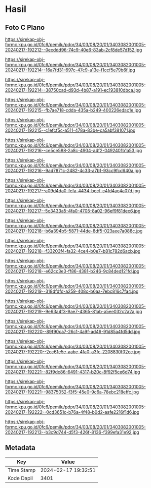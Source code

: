 # Hasil

## Foto C Plano

https://sirekap-obj-formc.kpu.go.id/0fc6/pemilu/pdpr/34/03/08/20/01/3403082001005-20240217-192212--0ecddd96-74c9-40e6-83ab-2cf8de57d152.jpg

https://sirekap-obj-formc.kpu.go.id/0fc6/pemilu/pdpr/34/03/08/20/01/3403082001005-20240217-192214--16a7fd31-697c-47c9-a13e-f1ccf5e79b6f.jpg

https://sirekap-obj-formc.kpu.go.id/0fc6/pemilu/pdpr/34/03/08/20/01/3403082001005-20240217-192214--38750cad-d93d-4b87-a191-ec193810dbca.jpg

https://sirekap-obj-formc.kpu.go.id/0fc6/pemilu/pdpr/34/03/08/20/01/3403082001005-20240217-192215--fb7ae718-cdda-435a-b249-400226edac1e.jpg

https://sirekap-obj-formc.kpu.go.id/0fc6/pemilu/pdpr/34/03/08/20/01/3403082001005-20240217-192215--c1efcf5c-a511-478a-83be-ca5abf381071.jpg

https://sirekap-obj-formc.kpu.go.id/0fc6/pemilu/pdpr/34/03/08/20/01/3403082001005-20240217-192216--ce5ce588-2a8c-4904-a4f2-0492401b1a53.jpg

https://sirekap-obj-formc.kpu.go.id/0fc6/pemilu/pdpr/34/03/08/20/01/3403082001005-20240217-192216--9ad7871c-2482-4c33-a7b1-93cc9fcd640a.jpg

https://sirekap-obj-formc.kpu.go.id/0fc6/pemilu/pdpr/34/03/08/20/01/3403082001005-20240217-192217--a09d4da0-fefa-4434-becf-c4fd4ac4a07d.jpg

https://sirekap-obj-formc.kpu.go.id/0fc6/pemilu/pdpr/34/03/08/20/01/3403082001005-20240217-192217--5c3433a5-4fa0-4705-8a02-96ef9f81dec6.jpg

https://sirekap-obj-formc.kpu.go.id/0fc6/pemilu/pdpr/34/03/08/20/01/3403082001005-20240217-192218--b6a394b5-5871-44de-8df5-023aee7a088c.jpg

https://sirekap-obj-formc.kpu.go.id/0fc6/pemilu/pdpr/34/03/08/20/01/3403082001005-20240217-192218--f33203f4-fa32-4ce4-b0e7-b81c782d6acb.jpg

https://sirekap-obj-formc.kpu.go.id/0fc6/pemilu/pdpr/34/03/08/20/01/3403082001005-20240217-192218--e62cc3e3-ff86-4381-b246-9c84ded121fd.jpg

https://sirekap-obj-formc.kpu.go.id/0fc6/pemilu/pdpr/34/03/08/20/01/3403082001005-20240217-192219--318dfdfd-a259-408c-b6aa-7ebc816c7fa4.jpg

https://sirekap-obj-formc.kpu.go.id/0fc6/pemilu/pdpr/34/03/08/20/01/3403082001005-20240217-192219--9e63a4f3-9ae7-4365-81ab-a5ee032c2a2a.jpg

https://sirekap-obj-formc.kpu.go.id/0fc6/pemilu/pdpr/34/03/08/20/01/3403082001005-20240217-192220--89f90ca7-26c1-4a9f-ad49-91d85a4fd5dd.jpg

https://sirekap-obj-formc.kpu.go.id/0fc6/pemilu/pdpr/34/03/08/20/01/3403082001005-20240217-192220--2cc61e5e-aabe-4fa0-a3fc-2208830f02cc.jpg

https://sirekap-obj-formc.kpu.go.id/0fc6/pemilu/pdpr/34/03/08/20/01/3403082001005-20240217-192221--82f9dc86-6491-4317-b20c-8f92f5ce6d74.jpg

https://sirekap-obj-formc.kpu.go.id/0fc6/pemilu/pdpr/34/03/08/20/01/3403082001005-20240217-192221--98375052-f3f5-45e0-9c6a-78ebc218effc.jpg

https://sirekap-obj-formc.kpu.go.id/0fc6/pemilu/pdpr/34/03/08/20/01/3403082001005-20240217-192222--0cd3651c-b76a-4f48-b0d2-aafe2216f1d6.jpg

https://sirekap-obj-formc.kpu.go.id/0fc6/pemilu/pdpr/34/03/08/20/01/3403082001005-20240217-192213--b3c9d744-d5f3-426f-8136-f399efa31e92.jpg


## Metadata

| Key        | Value               |
| ---------- | ------------------- |
| Time Stamp | 2024-02-17 19:32:51 |
| Kode Dapil | 3401                |



